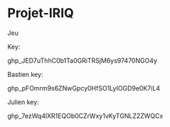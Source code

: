 # Projet-IRIQ
Jeu

Key:

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

Bastien key:

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

Julien key:

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
